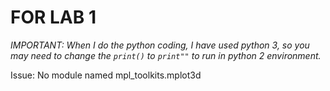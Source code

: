 # FOR LAB 1

*IMPORTANT: When I do the python coding, I have used python 3, so you may need to change the `print()` to `print""` to run in python 2 environment.*

Issue: No module named mpl_toolkits.mplot3d